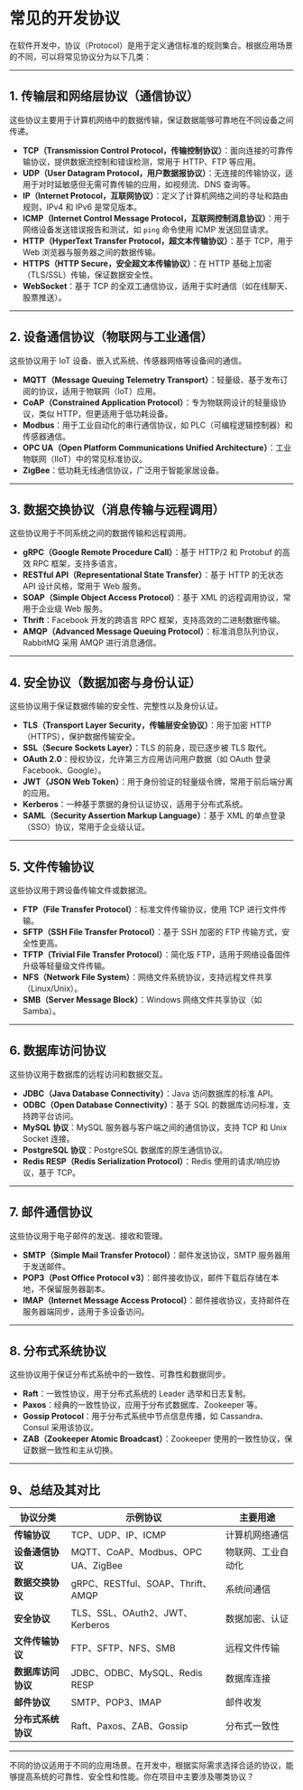 # 常见的开发协议

在软件开发中，协议（Protocol）是用于定义通信标准的规则集合。根据应用场景的不同，可以将常见协议分为以下几类：

---

## **1. 传输层和网络层协议（通信协议）**
这些协议主要用于计算机网络中的数据传输，保证数据能够可靠地在不同设备之间传递。

- **TCP（Transmission Control Protocol，传输控制协议）**：面向连接的可靠传输协议，提供数据流控制和错误检测，常用于 HTTP、FTP 等应用。
- **UDP（User Datagram Protocol，用户数据报协议）**：无连接的传输协议，适用于对时延敏感但无需可靠传输的应用，如视频流、DNS 查询等。
- **IP（Internet Protocol，互联网协议）**：定义了计算机网络之间的寻址和路由规则，IPv4 和 IPv6 是常见版本。
- **ICMP（Internet Control Message Protocol，互联网控制消息协议）**：用于网络设备发送错误报告和测试，如 `ping` 命令使用 ICMP 发送回显请求。
- **HTTP（HyperText Transfer Protocol，超文本传输协议）**：基于 TCP，用于 Web 浏览器与服务器之间的数据传输。
- **HTTPS（HTTP Secure，安全超文本传输协议）**：在 HTTP 基础上加密（TLS/SSL）传输，保证数据安全性。
- **WebSocket**：基于 TCP 的全双工通信协议，适用于实时通信（如在线聊天、股票推送）。

---

## **2. 设备通信协议（物联网与工业通信）**
这些协议用于 IoT 设备、嵌入式系统、传感器网络等设备间的通信。

- **MQTT（Message Queuing Telemetry Transport）**：轻量级、基于发布订阅的协议，适用于物联网（IoT）应用。
- **CoAP（Constrained Application Protocol）**：专为物联网设计的轻量级协议，类似 HTTP，但更适用于低功耗设备。
- **Modbus**：用于工业自动化的串行通信协议，如 PLC（可编程逻辑控制器）和传感器通信。
- **OPC UA（Open Platform Communications Unified Architecture）**：工业物联网（IIoT）中的常见标准协议。
- **ZigBee**：低功耗无线通信协议，广泛用于智能家居设备。

---

## **3. 数据交换协议（消息传输与远程调用）**
这些协议用于不同系统之间的数据传输和远程调用。

- **gRPC（Google Remote Procedure Call）**：基于 HTTP/2 和 Protobuf 的高效 RPC 框架，支持多语言。
- **RESTful API（Representational State Transfer）**：基于 HTTP 的无状态 API 设计风格，常用于 Web 服务。
- **SOAP（Simple Object Access Protocol）**：基于 XML 的远程调用协议，常用于企业级 Web 服务。
- **Thrift**：Facebook 开发的跨语言 RPC 框架，支持高效的二进制数据传输。
- **AMQP（Advanced Message Queuing Protocol）**：标准消息队列协议，RabbitMQ 采用 AMQP 进行消息通信。

---

## **4. 安全协议（数据加密与身份认证）**
这些协议用于保证数据传输的安全性、完整性以及身份认证。

- **TLS（Transport Layer Security，传输层安全协议）**：用于加密 HTTP（HTTPS），保护数据传输安全。
- **SSL（Secure Sockets Layer）**：TLS 的前身，现已逐步被 TLS 取代。
- **OAuth 2.0**：授权协议，允许第三方应用访问用户数据（如 OAuth 登录 Facebook、Google）。
- **JWT（JSON Web Token）**：用于身份验证的轻量级令牌，常用于前后端分离的应用。
- **Kerberos**：一种基于票据的身份认证协议，适用于分布式系统。
- **SAML（Security Assertion Markup Language）**：基于 XML 的单点登录（SSO）协议，常用于企业级认证。

---

## **5. 文件传输协议**
这些协议用于跨设备传输文件或数据流。

- **FTP（File Transfer Protocol）**：标准文件传输协议，使用 TCP 进行文件传输。
- **SFTP（SSH File Transfer Protocol）**：基于 SSH 加密的 FTP 传输方式，安全性更高。
- **TFTP（Trivial File Transfer Protocol）**：简化版 FTP，适用于网络设备固件升级等轻量级文件传输。
- **NFS（Network File System）**：网络文件系统协议，支持远程文件共享（Linux/Unix）。
- **SMB（Server Message Block）**：Windows 网络文件共享协议（如 Samba）。

---

## **6. 数据库访问协议**
这些协议用于数据库的远程访问和数据交互。

- **JDBC（Java Database Connectivity）**：Java 访问数据库的标准 API。
- **ODBC（Open Database Connectivity）**：基于 SQL 的数据库访问标准，支持跨平台访问。
- **MySQL 协议**：MySQL 服务器与客户端之间的通信协议，支持 TCP 和 Unix Socket 连接。
- **PostgreSQL 协议**：PostgreSQL 数据库的原生通信协议。
- **Redis RESP（Redis Serialization Protocol）**：Redis 使用的请求/响应协议，基于 TCP。

---

## **7. 邮件通信协议**
这些协议用于电子邮件的发送、接收和管理。

- **SMTP（Simple Mail Transfer Protocol）**：邮件发送协议，SMTP 服务器用于发送邮件。
- **POP3（Post Office Protocol v3）**：邮件接收协议，邮件下载后存储在本地，不保留服务器副本。
- **IMAP（Internet Message Access Protocol）**：邮件接收协议，支持邮件在服务器端同步，适用于多设备访问。

---

## **8. 分布式系统协议**
这些协议用于保证分布式系统中的一致性、可靠性和数据同步。

- **Raft**：一致性协议，用于分布式系统的 Leader 选举和日志复制。
- **Paxos**：经典的一致性协议，应用于分布式数据库、Zookeeper 等。
- **Gossip Protocol**：用于分布式系统中节点信息传播，如 Cassandra、Consul 采用该协议。
- **ZAB（Zookeeper Atomic Broadcast）**：Zookeeper 使用的一致性协议，保证数据一致性和主从切换。

---

## **9、总结及其对比**

| **协议分类** | **示例协议** | **主要用途** |
|-------------|-------------|--------------|
| **传输协议** | TCP、UDP、IP、ICMP | 计算机网络通信 |
| **设备通信协议** | MQTT、CoAP、Modbus、OPC UA、ZigBee | 物联网、工业自动化 |
| **数据交换协议** | gRPC、RESTful、SOAP、Thrift、AMQP | 系统间通信 |
| **安全协议** | TLS、SSL、OAuth2、JWT、Kerberos | 数据加密、认证 |
| **文件传输协议** | FTP、SFTP、NFS、SMB | 远程文件传输 |
| **数据库访问协议** | JDBC、ODBC、MySQL、Redis RESP | 数据库连接 |
| **邮件协议** | SMTP、POP3、IMAP | 邮件收发 |
| **分布式系统协议** | Raft、Paxos、ZAB、Gossip | 分布式一致性 |

---

不同的协议适用于不同的应用场景。在开发中，根据实际需求选择合适的协议，能够提高系统的可靠性、安全性和性能。你在项目中主要涉及哪类协议？
